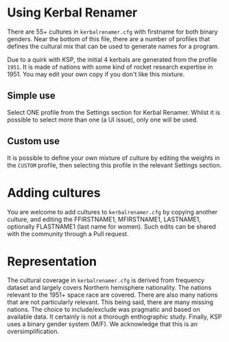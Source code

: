# Using Kerbal Renamer
There are 55+ cultures in `kerbalrenamer.cfg` with firstname for both binary genders. Near the bottom of this file, there are a number of profiles that defines the cultural mix that can be used to generate names for a program.

Due to a quirk with KSP, the initial 4 kerbals are generated from the profile `1951`. It is made of nations with some kind of rocket research expertise in 1951. You may edit your own copy if you don't like this mixture. 

## Simple use
Select ONE profile from the Settings section for Kerbal Renamer. Whilst it is possible to select more than one (a UI issue), only one will be used. 

## Custom use
It is possible to define your own mixture of culture by editing the weights in the `CUSTOM` profile, then selecting this profile in the relevant Settings section. 

# Adding cultures
You are welcome to add cultures to `kerbalrenamer.cfg` by copying another culture, and editing the FFIRSTNAME1, MFIRSTNAME1, LASTNAME1, optionally FLASTNAME1 (last name for women). Such edits can be shared with the community through a Pull request. 

# Representation
The cultural coverage in `kerbalrenamer.cfg` is derived from frequency dataset and largely covers Northern hemisphere nationality. The nations relevant to the 1951+ space race are covered. There are also many nations that are not particularly relevant. This being said, there are many missing nations. The choice to include/exclude was pragmatic and based on available data. It certainly is not a thorough enthographic study. 
Finally, KSP uses a binary gender system (M/F). We acknowledge that this is an oversimplification. 

